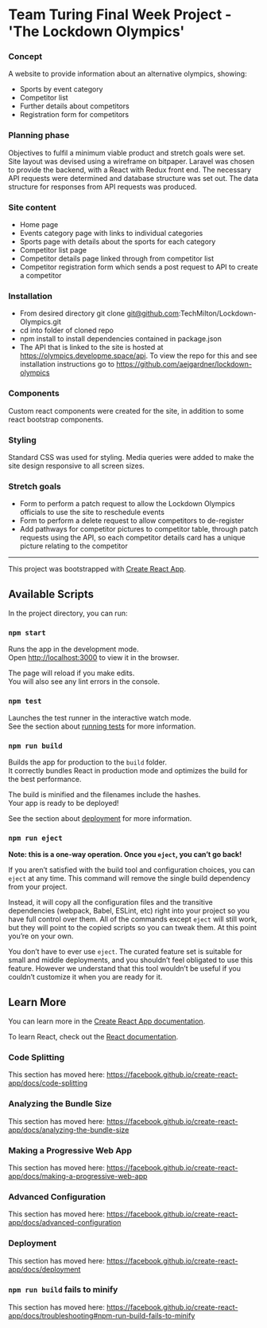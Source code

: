 # Team Turing Final Week Project - 'The Lockdown Olympics'

### Concept

A website to provide information about an alternative olympics, showing:
- Sports by event category
- Competitor list
- Further details about competitors
- Registration form for competitors

### Planning phase

Objectives to fulfil a minimum viable product and stretch goals were set. Site layout was devised using a wireframe on bitpaper. Laravel was chosen to provide the backend, with a React with Redux front end. The necessary API requests were determined and database structure was set out. The data structure for responses from API requests was produced.

### Site content

- Home page
- Events category page with links to individual categories
- Sports page with details about the sports for each category
- Competitor list page
- Competitor details page linked through from competitor list
- Competitor registration form which sends a post request to API to create a competitor

### Installation

- From desired directory git clone git@github.com:TechMilton/Lockdown-Olympics.git
- cd into folder of cloned repo
- npm install to install dependencies contained in package.json
- The API that is linked to the site is hosted at https://olympics.developme.space/api. To view the repo for this and see installation instructions go to https://github.com/aejgardner/lockdown-olympics

### Components

Custom react components were created for the site, in addition to some react bootstrap components.

### Styling

Standard CSS was used for styling. Media queries were added to make the site design responsive to all screen sizes.

### Stretch goals
- Form to perform a patch request to allow the Lockdown Olympics officials to use the site to reschedule events
- Form to perform a delete request to allow competitors to de-register
- Add pathways for competitor pictures to competitor table, through patch requests using the API, so each competitor details card has a unique picture relating to the competitor

---

This project was bootstrapped with [Create React App](https://github.com/facebook/create-react-app).

## Available Scripts

In the project directory, you can run:

### `npm start`

Runs the app in the development mode.<br />
Open [http://localhost:3000](http://localhost:3000) to view it in the browser.

The page will reload if you make edits.<br />
You will also see any lint errors in the console.

### `npm test`

Launches the test runner in the interactive watch mode.<br />
See the section about [running tests](https://facebook.github.io/create-react-app/docs/running-tests) for more information.

### `npm run build`

Builds the app for production to the `build` folder.<br />
It correctly bundles React in production mode and optimizes the build for the best performance.

The build is minified and the filenames include the hashes.<br />
Your app is ready to be deployed!

See the section about [deployment](https://facebook.github.io/create-react-app/docs/deployment) for more information.

### `npm run eject`

**Note: this is a one-way operation. Once you `eject`, you can’t go back!**

If you aren’t satisfied with the build tool and configuration choices, you can `eject` at any time. This command will remove the single build dependency from your project.

Instead, it will copy all the configuration files and the transitive dependencies (webpack, Babel, ESLint, etc) right into your project so you have full control over them. All of the commands except `eject` will still work, but they will point to the copied scripts so you can tweak them. At this point you’re on your own.

You don’t have to ever use `eject`. The curated feature set is suitable for small and middle deployments, and you shouldn’t feel obligated to use this feature. However we understand that this tool wouldn’t be useful if you couldn’t customize it when you are ready for it.

## Learn More

You can learn more in the [Create React App documentation](https://facebook.github.io/create-react-app/docs/getting-started).

To learn React, check out the [React documentation](https://reactjs.org/).

### Code Splitting

This section has moved here: https://facebook.github.io/create-react-app/docs/code-splitting

### Analyzing the Bundle Size

This section has moved here: https://facebook.github.io/create-react-app/docs/analyzing-the-bundle-size

### Making a Progressive Web App

This section has moved here: https://facebook.github.io/create-react-app/docs/making-a-progressive-web-app

### Advanced Configuration

This section has moved here: https://facebook.github.io/create-react-app/docs/advanced-configuration

### Deployment

This section has moved here: https://facebook.github.io/create-react-app/docs/deployment

### `npm run build` fails to minify

This section has moved here: https://facebook.github.io/create-react-app/docs/troubleshooting#npm-run-build-fails-to-minify
